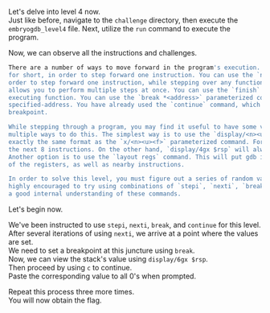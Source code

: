 Let's delve into level 4 now.  
Just like before, navigate to the `challenge` directory, then execute the `embryogdb_level4` file. Next, utilize the `run` command to execute the program.  

Now, we can observe all the instructions and challenges.  

```bash
There are a number of ways to move forward in the program's execution. You can use the `stepi <n>` command, or `si <n>`
for short, in order to step forward one instruction. You can use the `nexti <n>` command, or `ni <n>` for short, in
order to step forward one instruction, while stepping over any function calls. The `<n>` parameter is optional, but
allows you to perform multiple steps at once. You can use the `finish` command in order to finish the currently
executing function. You can use the `break *<address>` parameterized command in order to set a breakpoint at the
specified-address. You have already used the `continue` command, which will continue execution until the program hits a
breakpoint.

While stepping through a program, you may find it useful to have some values displayed to you at all times. There are
multiple ways to do this. The simplest way is to use the `display/<n><u><f>` parameterized command, which follows
exactly the same format as the `x/<n><u><f>` parameterized command. For example, `display/8i $rip` will always show you
the next 8 instructions. On the other hand, `display/4gx $rsp` will always show you the first 4 values on the stack.
Another option is to use the `layout regs` command. This will put gdb into its TUI mode and show you the contents of all
of the registers, as well as nearby instructions.

In order to solve this level, you must figure out a series of random values which will be placed on the stack. You are
highly encouraged to try using combinations of `stepi`, `nexti`, `break`, `continue`, and `finish` to make sure you have
a good internal understanding of these commands.
```

Let's begin now.  

We've been instructed to use `stepi`, `nexti`, `break`, and `continue` for this level.  
After several iterations of using `nexti`, we arrive at a point where the values are set.  
We need to set a breakpoint at this juncture using `break`.  
Now, we can view the stack's value using `display/6gx $rsp`.  
Then proceed by using `c` to continue.  
Paste the corresponding value to all 0's when prompted.  

Repeat this process three more times.  
You will now obtain the flag.
<!-- Flag: ~pwn.college{kD5REiD1g7-hcTEaRUgvocgjRWy.01N0IDL4UDOzQzW}~ -->